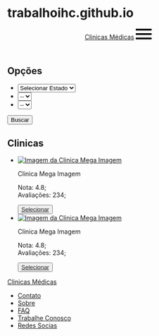 # trabalhoihc.github.io
<!DOCTYPE html>
<html>
<head>
	<title>Clinicas Médicas</title>
	<link href="styles/styles.css" rel="stylesheet" type="text/css">
</head>
<body>
	<div class="blue-container">
		<div class="container">
			<header>
				<div class="header">
					<a href="index.html" class="nome">Clinicas Médicas</a>
					<a href="#" class="hide-desktop">
						<img src="images/ham.svg" alt="Ativar menu" class="menu" id="menu">
					</a>
				</div>
				<nav class="nav" style="display: none;" id="nav">
					<ul>
						<li><a href="#">Minha Conta</a></li>
						<li><a href="#">Minhas Consultas</a></li>
						<li><a href="#">Sair</a></li>
					</ul>
				</nav>
			</header>
		</div>
	</div>
	<div class="boa">
		<div class="container">
			<section class="opcoes">
				<h2>Opções</h2>
				<ul class="selectboxes">
					<li>
						<select class="estados" id='estados'>
							<option>Selecionar Estado</option>
							<option>SP</option>
							<option>RJ</option>
							<option>RS</option>
						</select>
					</li>
					<li>
						<select class="cidades" id='cidades'>
							<option>--</option>
						</select>
					</li>
					<li>
						<select class="especialidades" id='especialidades'>
							<option>--</option>
						</select>
					</li>
				</ul>
				<button id="btn" class="btn">Buscar</button>
			</section>
		</div>
		<section class="clinicas hide" id="clinicas">
			<div class="container">
				<h2>Clinicas</h2>
				<ul>
					<li>
						<div class="card">
							<a href="#"><img src="images/clínica-mega-imagem-squarelogo-1554780359501.png" class="card-img-top" alt="Imagem da Clinica Mega Imagem"></a>
							<div class="card-body">
								<p class="card-text">Clinica Mega Imagem</p>
								<div class="avaliacao">
									<p>
									Nota: 4.8;
									<br>
									Avaliações: 234;
									</p>
								</div>
							</div>
							<button class="confirm"><a href="#">Selecionar</a></button>
						</div>
					</li> 
					<li>
						<div class="card">
							<a href="#"><img src="images/clínica-mega-imagem-squarelogo-1554780359501.png" class="card-img-top" alt="Imagem da Clinica Mega Imagem"></a>
							<div class="card-body">
								<p class="card-text">Clinica Mega Imagem</p>
								<div class="avaliacao">
									<p>
									Nota: 4.8;
									<br>
									Avaliações: 234;
									</p>
								</div>
							</div>
							<button class="confirm"><a href="#">Selecionar</a></button>
						</div>
					</li> 
				</ul>
			</div>
		</section>
	</div>
	<footer>
		<div class="container">
			<p class="footerlogo"><a href="index.html">Clinicas Médicas</a></p>
			<ul class="footer-links">
				<li><a href="#">Contato</a></li>
				<li><a href="#">Sobre</a></li>
				<li><a href="#">FAQ</a></li>
				<li><a href="#">Trabalhe Conosco</a></li>
				<li><a href="#">Redes Socias</a></li>
			</ul>
		</div>
	</footer>
	<script src="script.js"></script>
</body>
</html>
